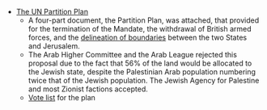 - [The UN Partition Plan](https://en.wikipedia.org/wiki/United_Nations_Partition_Plan_for_Palestine)
	- A four-part document, the Partition Plan, was attached, that provided for the termination of the Mandate, the withdrawal of British armed forces, and the [delineation of boundaries](https://en.wikipedia.org/wiki/File:UN_Palestine_Partition_Versions_1947.jpg) between the two States and Jerusalem.
	- The Arab Higher Committee and the Arab League rejected this proposal due to the fact that 56% of the land would be allocated to the Jewish state, despite the Palestinian Arab population numbering twice that of the Jewish population. The Jewish Agency for Palestine and most Zionist factions accepted.
	- [Vote list](https://en.wikipedia.org/wiki/United_Nations_Partition_Plan_for_Palestine#The_vote) for the plan
